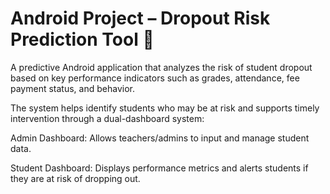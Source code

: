 # Android Project – Dropout Risk Prediction Tool 📱
A predictive Android application that analyzes the risk of student dropout based on key performance indicators such as grades, attendance, fee payment status, and behavior.

The system helps identify students who may be at risk and supports timely intervention through a dual-dashboard system:

Admin Dashboard: Allows teachers/admins to input and manage student data.

Student Dashboard: Displays performance metrics and alerts students if they are at risk of dropping out.

